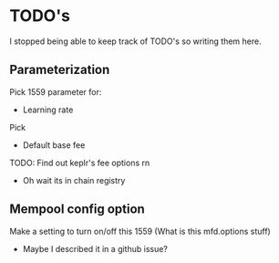 # TODO's

I stopped being able to keep track of TODO's so writing them here.

## Parameterization

Pick 1559 parameter for:

- Learning rate

Pick

- Default base fee

TODO: Find out keplr's fee options rn

- Oh wait its in chain registry

## Mempool config option

Make a setting to turn on/off this 1559
(What is this mfd.options stuff)

- Maybe I described it in a github issue?
